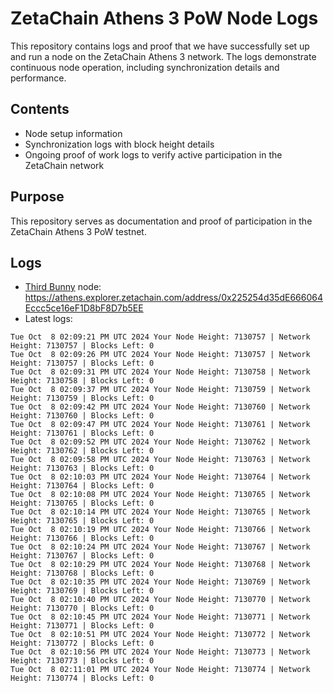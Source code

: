 # ZetaChain Athens 3 PoW Node Logs
This repository contains logs and proof that we have successfully set up and run a node on the ZetaChain Athens 3 network. The logs demonstrate continuous node operation, including synchronization details and performance.

## Contents
- Node setup information
- Synchronization logs with block height details
- Ongoing proof of work logs to verify active participation in the ZetaChain network

## Purpose
This repository serves as documentation and proof of participation in the ZetaChain Athens 3 PoW testnet.

## Logs

- [Third Bunny](https://thirdbunny.xyz/) node: https://athens.explorer.zetachain.com/address/0x225254d35dE666064Eccc5ce16eF1D8bF8D7b5EE
- Latest logs:
```
Tue Oct  8 02:09:21 PM UTC 2024 Your Node Height: 7130757 | Network Height: 7130757 | Blocks Left: 0
Tue Oct  8 02:09:26 PM UTC 2024 Your Node Height: 7130757 | Network Height: 7130757 | Blocks Left: 0
Tue Oct  8 02:09:31 PM UTC 2024 Your Node Height: 7130758 | Network Height: 7130758 | Blocks Left: 0
Tue Oct  8 02:09:37 PM UTC 2024 Your Node Height: 7130759 | Network Height: 7130759 | Blocks Left: 0
Tue Oct  8 02:09:42 PM UTC 2024 Your Node Height: 7130760 | Network Height: 7130760 | Blocks Left: 0
Tue Oct  8 02:09:47 PM UTC 2024 Your Node Height: 7130761 | Network Height: 7130761 | Blocks Left: 0
Tue Oct  8 02:09:52 PM UTC 2024 Your Node Height: 7130762 | Network Height: 7130762 | Blocks Left: 0
Tue Oct  8 02:09:58 PM UTC 2024 Your Node Height: 7130763 | Network Height: 7130763 | Blocks Left: 0
Tue Oct  8 02:10:03 PM UTC 2024 Your Node Height: 7130764 | Network Height: 7130764 | Blocks Left: 0
Tue Oct  8 02:10:08 PM UTC 2024 Your Node Height: 7130765 | Network Height: 7130765 | Blocks Left: 0
Tue Oct  8 02:10:14 PM UTC 2024 Your Node Height: 7130765 | Network Height: 7130765 | Blocks Left: 0
Tue Oct  8 02:10:19 PM UTC 2024 Your Node Height: 7130766 | Network Height: 7130766 | Blocks Left: 0
Tue Oct  8 02:10:24 PM UTC 2024 Your Node Height: 7130767 | Network Height: 7130767 | Blocks Left: 0
Tue Oct  8 02:10:29 PM UTC 2024 Your Node Height: 7130768 | Network Height: 7130768 | Blocks Left: 0
Tue Oct  8 02:10:35 PM UTC 2024 Your Node Height: 7130769 | Network Height: 7130769 | Blocks Left: 0
Tue Oct  8 02:10:40 PM UTC 2024 Your Node Height: 7130770 | Network Height: 7130770 | Blocks Left: 0
Tue Oct  8 02:10:45 PM UTC 2024 Your Node Height: 7130771 | Network Height: 7130771 | Blocks Left: 0
Tue Oct  8 02:10:51 PM UTC 2024 Your Node Height: 7130772 | Network Height: 7130772 | Blocks Left: 0
Tue Oct  8 02:10:56 PM UTC 2024 Your Node Height: 7130773 | Network Height: 7130773 | Blocks Left: 0
Tue Oct  8 02:11:01 PM UTC 2024 Your Node Height: 7130774 | Network Height: 7130774 | Blocks Left: 0
```
